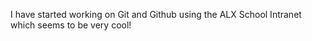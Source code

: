 I have started working on Git and Github using the ALX School Intranet which seems to be very cool!

